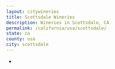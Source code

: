 ```yaml
---
layout: citywineries
title: Scottsdale Wineries
description: Wineries in Scottsdale, CA
permalink: /california/usa/scottsdale/
state: ca
county: usa
city: scottsdale
---
```

-
